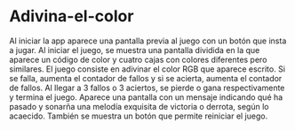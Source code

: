 # Adivina-el-color

Al iniciar la app aparece una pantalla previa al juego con un botón que insta a jugar.
Al iniciar el juego, se muestra una pantalla dividida en la que aparece un código de color y cuatro cajas con colores diferentes pero similares.
El juego consiste en adivinar el color RGB que aparece escrito.
Si se falla, aumenta el contador de fallos y si se acierta, aumenta el contador de fallos.
Al llegar a 3 fallos o 3 aciertos, se pierde o gana respectivamente y termina el juego. Aparece una pantalla con un mensaje indicando qué ha pasado y sonarña una melodía exquisita de victoria o derrota, según lo acaecido. También se muestra un botón que permite reiniciar el juego.